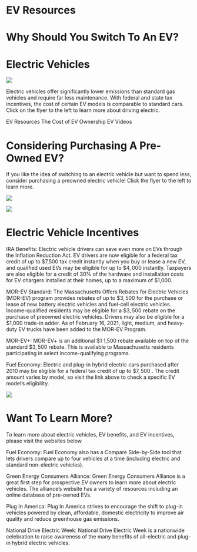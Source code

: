 # EV Resources  

# Why Should You Switch To An EV?  

# Electric Vehicles  

![](images/3d76a38c2cc68400863557d1fea84fa5bcde6da760aefc7a11baaa57794de5bc.jpg)  

Electric vehicles offer significantly lower emissions than standard gas vehicles and require far less maintenance. With federal and state tax incentives, the cost of certain EV models is comparable to standard cars. Click on the flyer to the left to learn more about driving electric.  

EV Resources The Cost of EV Ownership EV Videos  

# Considering Purchasing A Pre-Owned EV?  

If you like the idea of switching to an electric vehicle but want to spend less, consider purchasing a preowned electric vehicle! Click the flyer to the left to learn more.  

![](images/c070734189ae535315114def5f7a76ef71a561e26854c6388776b631eefaff83.jpg)  

![](images/3e0af135acac3a98e9cad982411683a511231430edf3b840c4db2eef629a2cbc.jpg)  

# Electric Vehicle Incentives  

IRA Benefits: Electric vehicle drivers can save even more on EVs through the Inflation Reduction Act. EV drivers are now eligible for a federal tax credit of up to \$7,500 tax credit instantly when you buy or lease a new EV, and qualified used EVs may be eligible for up to $\$4,000$ instantly. Taxpayers are also eligible for a credit of $30\%$ of the hardware and installation costs for EV chargers installed at their homes, up to a maximum of \$1,000.  

MOR-EV Standard: The Massachusetts Offers Rebates for Electric Vehicles (MOR-EV) program provides rebates of up to $\$3,500$ for the purchase or lease of new battery electric vehicles and fuel-cell electric vehicles. Income-qualified residents may be eligible for a $\$3,500$ rebate on the purchase of preowned electric vehicles. Drivers may also be eligible for a \$1,000 trade-in adder. As of February 16, 2021, light, medium, and heavy-duty EV trucks have been added to the MOR-EV Program.  

MOR-EV+: MOR-EV+ is an additional $\$1$ 1,500 rebate available on top of the standard $\$3,500$ rebate. This is available to Massachusetts residents participating in select income-qualifying programs.  

Fuel Economy: Electric and plug-in hybrid electric cars purchased after 2010 may be eligible for a federal tax credit of up to $\$7,500$ . The credit amount varies by model, so visit the link above to check a specific EV model’s eligibility.  

![](images/e3d6c094d0f677017725d790a7ba4774f90bb3a44349035d717b7431db610631.jpg)  

# Want To Learn More?  

To learn more about electric vehicles, EV benefits, and EV incentives, please visit the websites below.  

Fuel Economy: Fuel Economy also has a Compare Side-by-Side tool that lets drivers compare up to four vehicles at a time (including electric and standard non-electric vehicles).  

Green Energy Consumers Alliance: Green Energy Consumers Alliance is a great first step for prospective EV owners to learn more about electric vehicles. The alliance’s website has a variety of resources including an online database of pre-owned EVs.  

Plug In America: Plug In America strives to encourage the shift to plug-in vehicles powered by clean, affordable, domestic electricity to improve air quality and reduce greenhouse gas emissions.  

National Drive Electric Week: National Drive Electric Week is a nationwide celebration to raise awareness of the many benefits of all-electric and plug-in hybrid electric vehicles.  